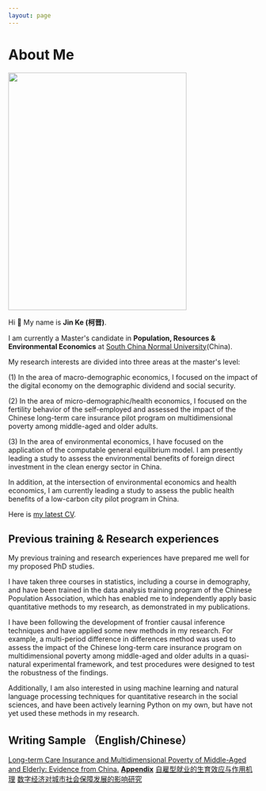 ```yaml
---
layout: page
---
```


# About Me

<img src="https://KeJin981129.github.io/kejin.jpg" class="floatpic" width="360" height="480">



Hi 👋 My name is **Jin Ke (柯晋)**.

I am currently a Master's candidate in **Population, Resources & Environmental Economics** at [South China Normal University](https://www.scnu.edu.cn/)(China).

My research interests are divided into three areas at the master's level: 

(1) In the area of macro-demographic economics, I focused on the impact of the digital economy on the demographic dividend and social security. 

(2) In the area of micro-demographic/health economics, I focused on the fertility behavior of the self-employed and assessed the impact of the Chinese long-term care insurance pilot program on multidimensional poverty among middle-aged and older adults. 

(3) In the area of environmental economics, I have focused on the application of the computable general equilibrium model. I am presently leading a study to assess the environmental benefits of foreign direct investment in the clean energy sector in China. 

In addition, at the intersection of environmental economics and health economics, I am currently leading a study to assess the public health benefits of a low-carbon city pilot program in China. 

Here is [my latest CV](http://KeJin981129.github.io/file/CV-kejin.pdf).

## Previous training & Research experiences

My previous training and research experiences have prepared me well for my proposed PhD studies. 

I have taken three courses in statistics, including a course in demography, and have been trained in the data analysis training program of the Chinese Population Association, which has enabled me to independently apply basic quantitative methods to my research, as demonstrated in my publications. 

I have been following the development of frontier causal inference techniques and have applied some new methods in my research. For example, a multi-period difference in differences method was used to assess the impact of the Chinese long-term care insurance program on multidimensional poverty among middle-aged and older adults in a quasi-natural experimental framework, and test procedures were designed to test the robustness of the findings. 

Additionally, I am also interested in using machine learning and natural language processing techniques for quantitative research in the social sciences, and have been actively learning Python on my own, but have not yet used these methods in my research. 

## Writing Sample （English/Chinese）

[Long-term Care Insurance and Multidimensional Poverty of Middle-Aged and Elderly: Evidence from China.](http://KeJin981129.github.io/mypaper/english.pdf)       [**Appendix**](http://KeJin981129.github.io/mypaper/english_appendix.pdf)
[自雇型就业的生育效应与作用机理](http://KeJin981129.github.io/mypaper/chinese1.pdf)
[数字经济对城市社会保障发展的影响研究](http://KeJin981129.github.io/mypaper/chinese2.pdf)



